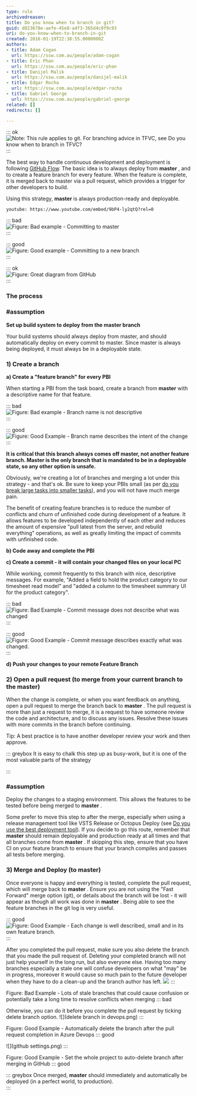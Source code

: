 ```yaml
---
type: rule
archivedreason: 
title: Do you know when to branch in git?
guid: d023678e-aefe-45e8-a4f3-365d4c0f9c93
uri: do-you-know-when-to-branch-in-git
created: 2016-01-19T22:38:55.0000000Z
authors:
- title: Adam Cogan
  url: https://ssw.com.au/people/adam-cogan
- title: Eric Phan
  url: https://ssw.com.au/people/eric-phan
- title: Danijel Malik
  url: https://ssw.com.au/people/danijel-malik
- title: Edgar Rocha
  url: https://ssw.com.au/people/edgar-rocha
- title: Gabriel George
  url: https://ssw.com.au/people/gabriel-george
related: []
redirects: []

---
```


::: ok  
![Note: This rule applies to git. For branching advice in TFVC, see Do you know when to branch in TFVC?](finishing-a-feature-with-world-class-flow.jpg)  
:::

The best way to handle continuous development and deployment is following [GitHub Flow](https://guides.github.com/introduction/flow/). The basic idea is to always deploy from  **master** , and to create a feature branch for every feature. When the feature is complete, it is merged back to master via a pull request, which provides a trigger for other developers to build.

Using this strategy,  **master** is always production-ready and deployable.

<!--endintro-->


`youtube: https://www.youtube.com/embed/9bP4-ly2qtQ?rel=0`
 




::: bad  
![Figure: Bad example - Committing to master](commit-master-bad.jpg)  
:::


::: good  
![Figure: Good example - Committing to a new branch](commit-branch-good.jpg)  
:::


::: ok  
![Figure: Great diagram from        GitHub](github-flow.jpg)  
:::

### The process

### #assumption


**Set up build system to deploy from the master branch**

Your build systems should always deploy from master, and should automatically deploy on every commit to master.
Since master is always being deployed, it must always be in a deployable state.

### 1) Create a branch

**a) Create a "feature branch" for every PBI**

When starting a PBI from the task board, create a branch from      **master** with a descriptive name for that feature.


::: bad  
![Figure: Bad example - Branch name is not descriptive](BadBranchName.png)  
:::


::: good  
![Figure: Good Example - Branch name describes the intent of the change](GoodBranchName.png)  
:::

**It is critical that this branch always comes off master, not another feature branch. Master is the only branch that is mandated to be in a deployable state, so any other option is unsafe.**

Obviously, we're creating a lot of branches and merging a lot under this strategy - and that's ok.  Be sure to keep your PBIs small (as per [do you break large tasks into smaller tasks](/estimating-do-you-break-large-tasks-into-smaller-tasks)), and you will not have much merge pain.

The benefit of creating feature branches is to reduce the number of conflicts and churn of unfinished code during development of a feature.  It allows features to be developed independently of each other and reduces the amount of expensive "pull latest from the server, and rebuild everything" operations, as well as greatly limiting the impact of commits with unfinished code.

**b) Code away and complete the PBI**

**c) Create a commit - it will contain your changed files on your local PC**

While working, commit frequently to this branch with nice, descriptive messages. For example, "Added a field to hold the product category to our timesheet read model" and "added a column to the timesheet summary UI for the product category".


::: bad  
![Figure: Bad Example - Commit message does not describe what was changed](BadCommitMessage.png)  
:::


::: good  
![Figure: Good Example - Commit message describes exactly what was changed.](GoodCommitMessage.png)  
:::

**d) Push your changes to your remote Feature Branch**

### 2) Open a pull request (to merge from your current branch to the master)


When the change is complete, or when you want feedback on anything, open a pull request to merge the branch back to      **master** . The pull request is more than just a request to merge, it is a request to have someone review the code and architecture, and to discuss any issues.  Resolve these issues with more commits in the branch before continuing.

Tip: A best practice is to have another developer review your work and then approve.

::: greybox
It is easy to chalk this step up as busy-work, but it is one of the most valuable parts of the strategy

:::

### #assumption


Deploy the changes to a staging environment.  This allows the features to be tested before being merged to      **master** .

Some prefer to move this step to after the merge, especially when using a release management tool like VSTS Release or Octopus Deploy (see     [Do you use the best deployment tool](/do-you-use-the-best-deployment-tool)).  If you decide to go this route, remember that      **master** should remain deployable and production ready at all times and that all branches come from      **master** .  If skipping this step, ensure that you have CI on your feature branch to ensure that your branch compiles and passes all tests before merging.

### 3) Merge and Deploy (to master)


Once everyone is happy and everything is tested, complete the pull request, which will merge back to      **master** . Ensure you are not using the "Fast Forward" merge option (git), or details about the branch will be lost - it will appear as though all work was done in      **master** . Being able to see the feature branches in the git log is very useful.


::: good  
![Figure: Good Example - Each change is well described, small and in its own feature branch.](GoodGitHistory.png)  
:::

After you completed the pull request, make sure you also delete the branch     that you made the pull request of. Deleting your completed branch will not just help yourself in the long run, but also everyone else. Having too many branches especially a stale one will confuse developers on what "may" be in progress, moreover it would cause so much pain to the future developer when they have to do a clean-up and the branch author has left.
![](bad-figure-stale-branches2.png)
:::

Figure: Bad Example - Lots of stale branches that could cause confusion or potentially take a long time to resolve conflicts when merging
::: bad




Otherwise, you can do it before you complete the pull request by ticking     delete branch option.
![](delete branch in devops.png)
:::

Figure: Good Example - Automatically delete the branch after the pull         request completion in Azure Devops
::: good


![](github settings.png)
:::

Figure: Good Example - Set the whole project to auto-delete branch after         merging in GitHub
::: good

::: greybox
Once merged,      **master** should immediately and automatically be deployed (in a perfect world, to production).  
:::

